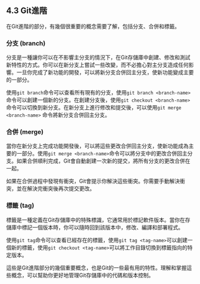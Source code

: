 ## 4.3 Git進階

在Git進階的部分，有幾個很重要的概念需要了解，包括分支、合併和標籤。

### 分支 (branch)

分支是一種讓你可以在不影響主分支的情況下，在Git存儲庫中創建、修改和測試新特性的方式。你可以在新分支上嘗試一些改變，而不必擔心對主分支造成任何影響。一旦你完成了新功能的開發，可以將新分支合併回主分支，使新功能變成主要的一部分。

使用`git branch`命令可以查看所有現有的分支，使用`git branch <branch-name>`命令可以創建一個新的分支。在創建分支後，使用`git checkout <branch-name>`命令可以切換到新分支。在新分支上進行修改和提交後，可以使用`git merge <branch-name>` 命令將新分支合併回主分支。

### 合併 (merge)

當你在新分支上完成功能開發後，可以將這些更改合併回主分支，使新功能成為主要的一部分。使用`git merge <branch-name>`命令可以將分支中的更改合併回主分支。如果合併順利完成，Git會自動創建一次新的提交，將所有分支的更改合併在一起。

如果在合併過程中發現有衝突，Git會提示你解決這些衝突。你需要手動解決衝突，並在解決完衝突後再次提交更改。

### 標籤 (tag)

標籤是一種定義在Git存儲庫中的特殊標識，它通常用於標記軟件版本。當你在存儲庫中標記一個版本時，你可以隨時回到該版本中，修改、編譯和部署程式。

使用`git tag`命令可以查看已經存在的標籤，使用`git tag <tag-name>`可以創建一個新的標籤，使用`git checkout <tag-name>`可以將工作目錄切換到標籤指向的特定版本。

這些是Git進階部分的幾個重要概念，也是Git的一些最有用的特性。理解和掌握這些概念，可以幫助你更好地管理Git存儲庫中的代碼和版本控制。